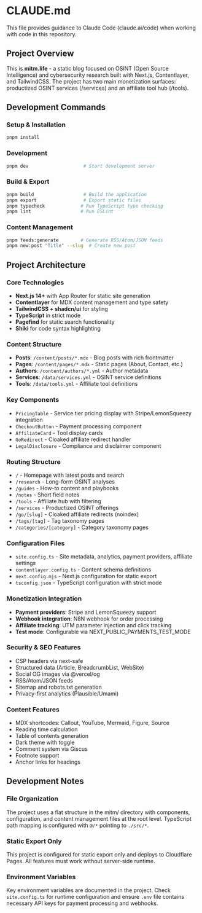 # CLAUDE.md

This file provides guidance to Claude Code (claude.ai/code) when working with code in this repository.

## Project Overview

This is **mitm.life** - a static blog focused on OSINT (Open Source Intelligence) and cybersecurity research built with Next.js, Contentlayer, and TailwindCSS. The project has two main monetization surfaces: productized OSINT services (/services) and an affiliate tool hub (/tools).

## Development Commands

### Setup & Installation
```bash
pnpm install
```

### Development
```bash
pnpm dev                    # Start development server
```

### Build & Export
```bash
pnpm build                  # Build the application
pnpm export                 # Export static files
pnpm typecheck             # Run TypeScript type checking
pnpm lint                  # Run ESLint
```

### Content Management
```bash
pnpm feeds:generate        # Generate RSS/Atom/JSON feeds
pnpm new:post "Title" --slug  # Create new post
```

## Project Architecture

### Core Technologies
- **Next.js 14+** with App Router for static site generation
- **Contentlayer** for MDX content management and type safety
- **TailwindCSS + shadcn/ui** for styling
- **TypeScript** in strict mode
- **Pagefind** for static search functionality
- **Shiki** for code syntax highlighting

### Content Structure
- **Posts**: `/content/posts/*.mdx` - Blog posts with rich frontmatter
- **Pages**: `/content/pages/*.mdx` - Static pages (About, Contact, etc.)
- **Authors**: `/content/authors/*.yml` - Author metadata
- **Services**: `/data/services.yml` - OSINT service definitions
- **Tools**: `/data/tools.yml` - Affiliate tool definitions

### Key Components
- `PricingTable` - Service tier pricing display with Stripe/LemonSqueezy integration
- `CheckoutButton` - Payment processing component
- `AffiliateCard` - Tool display cards
- `GoRedirect` - Cloaked affiliate redirect handler
- `LegalDisclosure` - Compliance and disclaimer component

### Routing Structure
- `/` - Homepage with latest posts and search
- `/research` - Long-form OSINT analyses
- `/guides` - How-to content and playbooks
- `/notes` - Short field notes
- `/tools` - Affiliate hub with filtering
- `/services` - Productized OSINT offerings
- `/go/[slug]` - Cloaked affiliate redirects (noindex)
- `/tags/[tag]` - Tag taxonomy pages
- `/categories/[category]` - Category taxonomy pages

### Configuration Files
- `site.config.ts` - Site metadata, analytics, payment providers, affiliate settings
- `contentlayer.config.ts` - Content schema definitions
- `next.config.mjs` - Next.js configuration for static export
- `tsconfig.json` - TypeScript configuration with strict mode

### Monetization Integration
- **Payment providers**: Stripe and LemonSqueezy support
- **Webhook integration**: N8N webhook for order processing
- **Affiliate tracking**: UTM parameter injection and click tracking
- **Test mode**: Configurable via NEXT_PUBLIC_PAYMENTS_TEST_MODE

### Security & SEO Features
- CSP headers via next-safe
- Structured data (Article, BreadcrumbList, WebSite)
- Social OG images via @vercel/og
- RSS/Atom/JSON feeds
- Sitemap and robots.txt generation
- Privacy-first analytics (Plausible/Umami)

### Content Features
- MDX shortcodes: Callout, YouTube, Mermaid, Figure, Source
- Reading time calculation
- Table of contents generation
- Dark theme with toggle
- Comment system via Giscus
- Footnote support
- Anchor links for headings

## Development Notes

### File Organization
The project uses a flat structure in the mitm/ directory with components, configuration, and content management files at the root level. TypeScript path mapping is configured with `@/*` pointing to `./src/*`.

### Static Export Only
This project is configured for static export only and deploys to Cloudflare Pages. All features must work without server-side runtime.

### Environment Variables
Key environment variables are documented in the project. Check `site.config.ts` for runtime configuration and ensure `.env` file contains necessary API keys for payment processing and webhooks.
